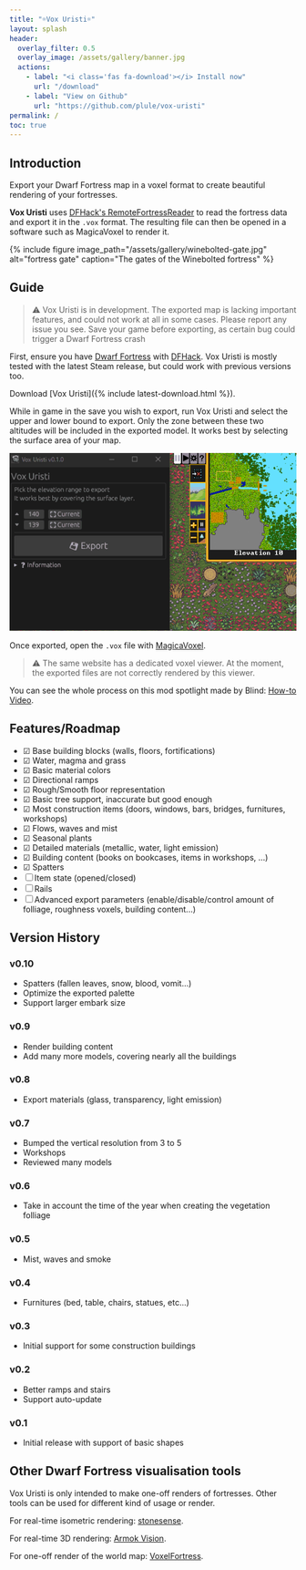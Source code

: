 ```yaml
---
title: "☼Vox Uristi☼"
layout: splash
header:
  overlay_filter: 0.5
  overlay_image: /assets/gallery/banner.jpg
  actions:
    - label: "<i class='fas fa-download'></i> Install now"
      url: "/download"
    - label: "View on Github"
      url: "https://github.com/plule/vox-uristi"
permalink: /
toc: true
---
```


## Introduction

Export your Dwarf Fortress map in a voxel format to create beautiful rendering
of your fortresses.

**Vox Uristi** uses [DFHack's
RemoteFortressReader](https://docs.dfhack.org/en/stable/docs/tools/RemoteFortressReader.html)
to read the fortress data and export it in the `.vox` format. The resulting file
can then be opened in a software such as MagicaVoxel to render it.

{% include figure image_path="/assets/gallery/winebolted-gate.jpg" alt="fortress gate" caption="The gates of the Winebolted fortress" %}

## Guide

> ⚠ Vox Uristi is in development. The exported map is lacking important
> features, and could not work at all in some cases. Please report any issue you
> see. Save your game before exporting, as certain bug could trigger a Dwarf
> Fortress crash

First, ensure you have [Dwarf
Fortress](https://store.steampowered.com/app/975370/Dwarf_Fortress/) with
[DFHack](https://store.steampowered.com/app/2346660/DFHack__Dwarf_Fortress_Modding_Engine/).
Vox Uristi is mostly tested with the latest Steam release, but could work with
previous versions too.

Download [Vox Uristi]({% include latest-download.html %}).

While in game in the save you wish to export, run Vox Uristi and select the
upper and lower bound to export. Only the zone between these two altitudes will
be included in the exported model. It works best by selecting the surface area
of your map.

![how-to](assets/how-to.gif)

Once exported, open the `.vox` file with [MagicaVoxel](https://ephtracy.github.io/).

> ⚠ The same website has a dedicated voxel viewer. At the moment, the exported
> files are not correctly rendered by this viewer.

You can see the whole process on this mod spotlight made by Blind: [How-to Video](https://www.youtube.com/watch?v=CDqMuBZsNH0).

## Features/Roadmap

- ☑ Base building blocks (walls, floors, fortifications)
- ☑ Water, magma and grass
- ☑ Basic material colors
- ☑ Directional ramps
- ☑ Rough/Smooth floor representation
- ☑ Basic tree support, inaccurate but good enough
- ☑ Most construction items (doors, windows, bars, bridges, furnitures, workshops)
- ☑ Flows, waves and mist
- ☑ Seasonal plants
- ☑ Detailed materials (metallic, water, light emission)
- ☑ Building content (books on bookcases, items in workshops, ...)
- ☑ Spatters
- ☐ Item state (opened/closed)
- ☐ Rails
- ☐ Advanced export parameters (enable/disable/control amount of folliage,
  roughness voxels, building content...)

## Version History

### v0.10

- Spatters (fallen leaves, snow, blood, vomit...)
- Optimize the exported palette
- Support larger embark size

### v0.9

- Render building content
- Add many more models, covering nearly all the buildings

### v0.8

- Export materials (glass, transparency, light emission)

### v0.7

- Bumped the vertical resolution from 3 to 5
- Workshops
- Reviewed many models

### v0.6

- Take in account the time of the year when creating the vegetation folliage

### v0.5

- Mist, waves and smoke

### v0.4

- Furnitures (bed, table, chairs, statues, etc...)

### v0.3

- Initial support for some construction buildings

### v0.2

- Better ramps and stairs
- Support auto-update

### v0.1

- Initial release with support of basic shapes

## Other Dwarf Fortress visualisation tools

Vox Uristi is only intended to make one-off renders of fortresses. Other tools
can be used for different kind of usage or render.

For real-time isometric rendering:
[stonesense](https://docs.dfhack.org/en/stable/docs/tools/stonesense.html).

For real-time 3D rendering: [Armok Vision](https://github.com/RosaryMala/armok-vision).

For one-off render of the world map: [VoxelFortress](https://github.com/RosaryMala/VoxelFortress/releases/tag/v1.0.0).
